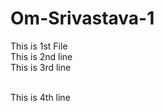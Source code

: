 # Om-Srivastava-1
This is 1st File
<br/>
This is 2nd line
<br/>
This is 3rd line

<br/>
This is 4th line

